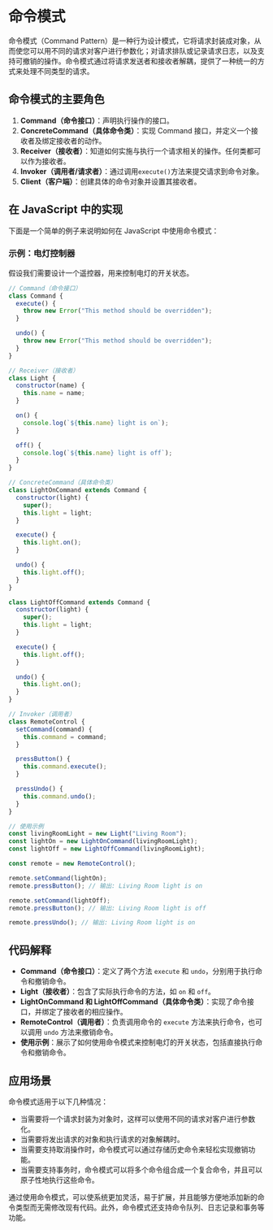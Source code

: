 # 命令模式

命令模式（Command Pattern）是一种行为设计模式，它将请求封装成对象，从而使您可以用不同的请求对客户进行参数化；对请求排队或记录请求日志，以及支持可撤销的操作。命令模式通过将请求发送者和接收者解耦，提供了一种统一的方式来处理不同类型的请求。

## 命令模式的主要角色

1. **Command（命令接口）**：声明执行操作的接口。
2. **ConcreteCommand（具体命令类）**：实现 Command 接口，并定义一个接收者及绑定接收者的动作。
3. **Receiver（接收者）**：知道如何实施与执行一个请求相关的操作。任何类都可以作为接收者。
4. **Invoker（调用者/请求者）**：通过调用`execute()`方法来提交请求到命令对象。
5. **Client（客户端）**：创建具体的命令对象并设置其接收者。

## 在 JavaScript 中的实现

下面是一个简单的例子来说明如何在 JavaScript 中使用命令模式：

### 示例：电灯控制器

假设我们需要设计一个遥控器，用来控制电灯的开关状态。

```javascript
// Command（命令接口）
class Command {
  execute() {
    throw new Error("This method should be overridden");
  }

  undo() {
    throw new Error("This method should be overridden");
  }
}

// Receiver（接收者）
class Light {
  constructor(name) {
    this.name = name;
  }

  on() {
    console.log(`${this.name} light is on`);
  }

  off() {
    console.log(`${this.name} light is off`);
  }
}

// ConcreteCommand（具体命令类）
class LightOnCommand extends Command {
  constructor(light) {
    super();
    this.light = light;
  }

  execute() {
    this.light.on();
  }

  undo() {
    this.light.off();
  }
}

class LightOffCommand extends Command {
  constructor(light) {
    super();
    this.light = light;
  }

  execute() {
    this.light.off();
  }

  undo() {
    this.light.on();
  }
}

// Invoker（调用者）
class RemoteControl {
  setCommand(command) {
    this.command = command;
  }

  pressButton() {
    this.command.execute();
  }

  pressUndo() {
    this.command.undo();
  }
}

// 使用示例
const livingRoomLight = new Light("Living Room");
const lightOn = new LightOnCommand(livingRoomLight);
const lightOff = new LightOffCommand(livingRoomLight);

const remote = new RemoteControl();

remote.setCommand(lightOn);
remote.pressButton(); // 输出: Living Room light is on

remote.setCommand(lightOff);
remote.pressButton(); // 输出: Living Room light is off

remote.pressUndo(); // 输出: Living Room light is on
```

## 代码解释

- **Command（命令接口）**：定义了两个方法 `execute` 和 `undo`，分别用于执行命令和撤销命令。
- **Light（接收者）**：包含了实际执行命令的方法，如 `on` 和 `off`。
- **LightOnCommand 和 LightOffCommand（具体命令类）**：实现了命令接口，并绑定了接收者的相应操作。
- **RemoteControl（调用者）**：负责调用命令的 `execute` 方法来执行命令，也可以调用 `undo` 方法来撤销命令。
- **使用示例**：展示了如何使用命令模式来控制电灯的开关状态，包括直接执行命令和撤销命令。

## 应用场景

命令模式适用于以下几种情况：

- 当需要将一个请求封装为对象时，这样可以使用不同的请求对客户进行参数化。
- 当需要将发出请求的对象和执行请求的对象解耦时。
- 当需要支持取消操作时，命令模式可以通过存储历史命令来轻松实现撤销功能。
- 当需要支持事务时，命令模式可以将多个命令组合成一个复合命令，并且可以原子性地执行这些命令。

通过使用命令模式，可以使系统更加灵活，易于扩展，并且能够方便地添加新的命令类型而无需修改现有代码。此外，命令模式还支持命令队列、日志记录和事务等功能。
